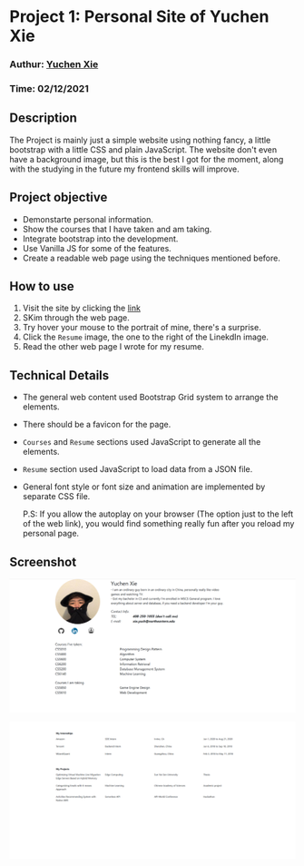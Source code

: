 # Project 1: Personal Site of Yuchen Xie

### Authur: [Yuchen Xie](https://github.com/Yuchen112211)

### Time: 02/12/2021

## Description

The Project is mainly just a simple website using nothing fancy, a little bootstrap with a little CSS and plain JavaScript. The website don't even have a background image, but this is the best I got for the moment, along with the studying in the future my frontend skills will improve.

## Project objective

- Demonstarte personal information.
- Show the courses that I have taken and am taking.
- Integrate bootstrap into the development.
- Use Vanilla JS for some of the features.
- Create a readable web page using the techniques mentioned before.

## How to use

1. Visit the site by clicking the [link](https://yuchen112211.github.io/)
2. SKim through the web page.
3. Try hover your mouse to the portrait of mine, there's a surprise.
4. Click the `Resume` image, the one to the right of the LinekdIn image.
5. Read the other web page I wrote for my resume.

## Technical Details

- The general web content used Bootstrap Grid system to arrange the elements.
- There should be a favicon for the page.
- `Courses` and `Resume` sections used JavaScript to generate all the elements.
- `Resume` section used JavaScript to load data from a JSON file.
- General font style or font size and animation are implemented by separate CSS file.

  P.S: If you allow the autoplay on your browser (The option just to the left of the web link), you would find something really fun after you reload my personal page.

## Screenshot

![Main Page](./asset/screenshot1.png)

![Resume Page](./asset/screenshot2.png)

